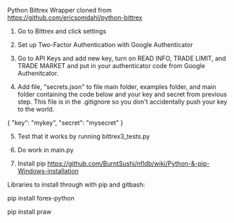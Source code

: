 Python Bittrex Wrapper cloned from https://github.com/ericsomdahl/python-bittrex

1. Go to Bittrex and click settings

2. Set up Two-Factor Authentication with Google Authenticator

3. Go to API Keys and add new key, turn on READ INFO, TRADE LIMIT, and TRADE MARKET and put in your authenticator code from Google Authenitcator.

4. Add file, "secrets.json" to file main folder, examples folder, and main folder containing the code below and your key and secret from previous step.
   This file is in the .gitignore so you don't accidentally push your key to the world.

{
  "key": "mykey",
  "secret": "mysecret"
}

5. Test that it works by running bittrex3_tests.py

6. Do work in main.py

7. Install pip https://github.com/BurntSushi/nfldb/wiki/Python-&-pip-Windows-installation



Libraries to install through with pip and gitbash:

pip install forex-python

pip install praw
